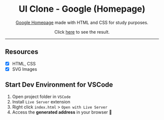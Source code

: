 <h1 align="center">
UI Clone - Google (Homepage)
</h1>
<p align="center"><a href="https://google.com">Google Homepage</a> made with HTML and CSS for study purposes.</p>
<p align="center">Click <a href="https://www.youtube.com/playlist?list=PL85ITvJ7FLohTZv9cC5-PrZ39Q3cugWqp">here</a> to see the result.</p>
 </a>
</p>

<hr>

## Resources
- [x] HTML, CSS
- [x] SVG Images
## Start Dev Environment for VSCode

1. Open project folder in `VSCode`
2. Install `Live Server` extension
3. Right click `index.html` > `Open with Live Server`
4. Access the **generated address** in your browser 🚀
